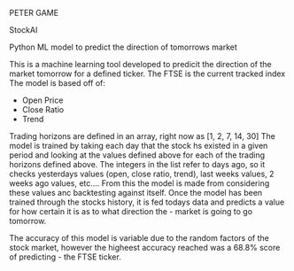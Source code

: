 PETER GAME

StockAI

Python ML model to predict the direction of tomorrows market

This is a machine learning tool developed to predicit the direction of the market tomorrow for a defined ticker.
The FTSE is the current tracked index
The model is based off of:

- Open Price
- Close Ratio
- Trend

Trading horizons are defined in an array, right now as [1, 2, 7, 14, 30]
The model is trained by taking each day that the stock hs existed in a given period and looking at the values defined above for 
each of the trading horizons defined above. The integers in the list refer to days ago, so it checks yesterdays values (open, close ratio, trend),
last weeks values, 2 weeks ago values, etc.... From this the model is made from considering these values anc backtesting against itself.
Once the model has been trained through the stocks history, it is fed todays data and predicts a value for how certain it is as to what direction the -
market is going to go tomorrow.

The accuracy of this model is variable due to the random factors of the stock market, however the higheest accuracy reached was a 68.8% score of predicting -
the FTSE ticker.
